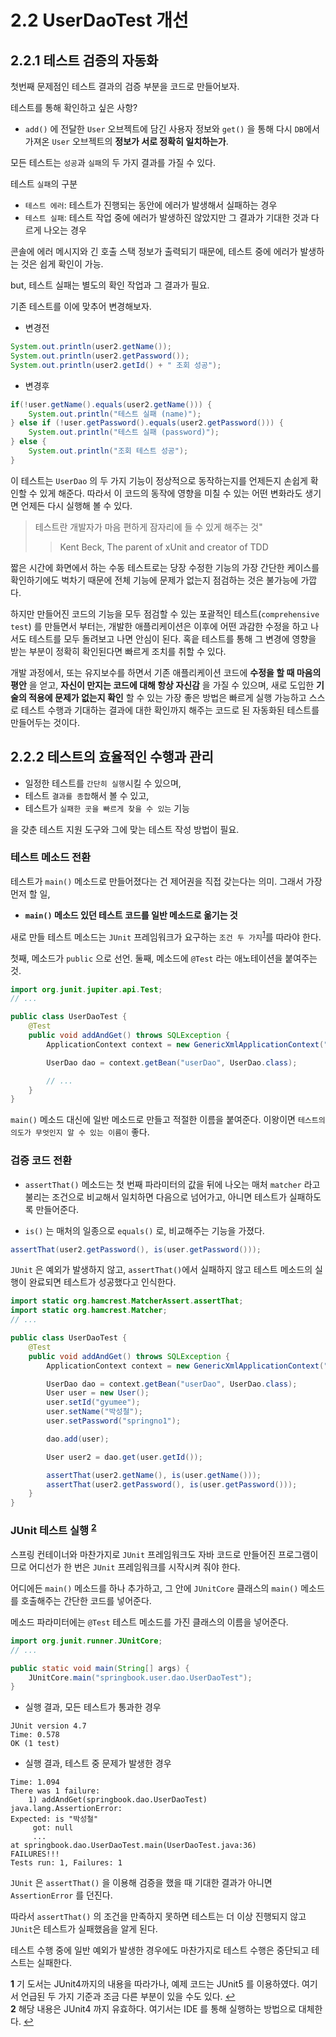 # 2.2 UserDaoTest 개선

## 2.2.1 테스트 검증의 자동화

첫번째 문제점인 테스트 결과의 검증 부분을 코드로 만들어보자.

테스트를 통해 확인하고 싶은 사항?
- `add()` 에 전달한 `User` 오브젝트에 담긴 사용자 정보와 `get()` 을 통해 다시 `DB`에서 가져온 `User` 오브젝트의 __정보가 서로 정확히 일치하는가__.
 
모든 테스트는 `성공`과 `실패`의 두 가지 결과를 가질 수 있다.
 
테스트 `실패`의 구분
- `테스트 에러`: 테스트가 진행되는 동안에 에러가 발생해서 실패하는 경우
- `테스트 실패`: 테스트 작업 중에 에러가 발생하진 않았지만 그 결과가 기대한 것과 다르게 나오는 경우
 
콘솔에 에러 메시지와 긴 호출 스택 정보가 출력되기 때문에, 테스트 중에 에러가 발생하는 것은 쉽게 확인이 가능.

but, 테스트 실패는 별도의 확인 작업과 그 결과가 필요.

기존 테스트를 이에 맞추어 변경해보자.

- 변경전 
```java
System.out.println(user2.getName());
System.out.println(user2.getPassword());
System.out.println(user2.getId() + " 조회 성공");
```

- 변경후
```java
if(!user.getName().equals(user2.getName())) {
    System.out.println("테스트 실패 (name)");
} else if (!user.getPassword().equals(user2.getPassword())) {
    System.out.println("테스트 실패 (password)");
} else {
    System.out.println("조회 테스트 성공");
}
```

이 테스트는 `UserDao` 의 두 가지 기능이 정상적으로 동작하는지를 언제든지 손쉽게 확인할 수 있게 해준다. 따라서 이 코드의 동작에 영향을 미칠 수 있는 어떤 변화라도 생기면 언제든 다시 실행해 볼 수 있다.

> 테스트란 개발자가 마음 편하게 잠자리에 들 수 있게 해주는 것"
> > Kent Beck, The parent of xUnit and creator of TDD

짧은 시간에 화면에서 하는 수동 테스트로는 당장 수정한 기능의 가장 간단한 케이스를 확인하기에도 벅차기 때문에 전체 기능에 문제가 없는지 점검하는 것은 불가능에 가깝다.

하지만 만들어진 코드의 기능을 모두 점검할 수 있는 포괄적인 테스트(`comprehensive test`) 를 만들면서 부터는, 개발한 애플리케이션은 이후에 어떤 과감한 수정을 하고 나서도 테스트를 모두 돌려보고 나면 안심이 된다. 혹읕 테스트를 통해 그 변경에 영향을 받는 부분이 정확히 확인된다면 빠르게 조치를 취할 수 있다.

개발 과정에서, 또는 유지보수를 하면서 기존 애플리케이션 코드에 __수정을 할 때 마음의 평안__ 을 얻고, __자신이 만지는 코드에 대해 항상 자신감__ 을 가질 수 있으며, 새로 도입한 __기술의 적용에 문제가 없는지 확인__ 할 수 있는 가장 좋은 방법은 빠르게 실행 가능하고 스스로 테스트 수행과 기대하는 결과에 대한 확인까지 해주는 코드로 된 자동화된 테스트를 만들어두는 것이다.

## 2.2.2 테스트의 효율적인 수행과 관리

- 일정한 테스트를 `간단히 실행`시킬 수 있으며,
- 테스트 `결과를 종합`해서 볼 수 있고,
- 테스트가 `실패한 곳을 빠르게 찾을 수 있는` 기능

을 갖춘 테스트 지원 도구와 그에 맞는 테스트 작성 방법이 필요.

### 테스트 메소드 전환

테스트가 `main()` 메소드로 만들어졌다는 건 제어권을 직접 갖는다는 의미. 그래서 가장 먼저 할 일,   
- __`main()` 메소드 있던 테스트 코드를 일반 메소드로 옮기는 것__

새로 만들 테스트 메소드는 `JUnit` 프레임워크가 요구하는 `조건 두 가지`<sup id="junit-2-conditions">[1](#footnote1)</sup>를 따라야 한다.

첫째, 메소드가 `public` 으로 선언.
둘째, 메소드에 `@Test` 라는 애노테이션을 붙여주는 것.

```java
import org.junit.jupiter.api.Test;
// ...

public class UserDaoTest {
    @Test
    public void addAndGet() throws SQLException {
        ApplicationContext context = new GenericXmlApplicationContext("applicationContext.xml");

        UserDao dao = context.getBean("userDao", UserDao.class);

        // ... 
    }
}
```

`main()` 메소드 대신에 일반 메소드로 만들고 적절한 이름을 붙여준다. 이왕이면 `테스트의 의도가 무엇인지 알 수 있는 이름이` 좋다.

### 검증 코드 전환

- `assertThat()` 메소드는 첫 번째 파라미터의 값을 뒤에 나오는 매처 `matcher` 라고 불리는 조건으로 비교해서 일치하면 다음으로 넘어가고, 아니면 테스트가 실패하도록 만들어준다.

- `is()` 는 매처의 일종으로 `equals()` 로, 비교해주는 기능을 가졌다.

```java
assertThat(user2.getPassword(), is(user.getPassword()));
```

`JUnit` 은 예외가 발생하지 않고, `assertThat()`에서 실패하지 않고 테스트 메소드의 실행이 완료되면 테스트가 성공했다고 인식한다.

```java
import static org.hamcrest.MatcherAssert.assertThat;
import static org.hamcrest.Matcher;
// ...

public class UserDaoTest {
    @Test
    public void addAndGet() throws SQLException {
        ApplicationContext context = new GenericXmlApplicationContext("applicationContext.xml");

        UserDao dao = context.getBean("userDao", UserDao.class);
        User user = new User();
        user.setId("gyumee");
        user.setName("박성철");
        user.setPassword("springno1");

        dao.add(user);

        User user2 = dao.get(user.getId());

        assertThat(user2.getName(), is(user.getName()));
        assertThat(user2.getPassword(), is(user.getPassword()));
    }
}
```

### JUnit 테스트 실행 <sup id="junit-test-execute">[2](#footnote2)</sup>
스프링 컨테이너와 마찬가지로 `JUnit` 프레임워크도 자바 코드로 만들어진 프로그램이므로 어디선가 한 번은 `JUnit` 프레임워크를 시작시켜 줘야 한다.

어디에든 `main()` 메소드를 하나 추가하고, 그 안에 `JUnitCore` 클래스의 `main()` 메소드를 호출해주는 간단한 코드를 넣어준다. 

메소드 파라미터에는 `@Test` 테스트 메소드를 가진 클래스의 이름을 넣어준다.

```java
import org.junit.runner.JUnitCore;
// ...

public static void main(String[] args) {
    JUnitCore.main("springbook.user.dao.UserDaoTest");
}
```

- 실행 결과, 모든 테스트가 통과한 경우
```shell script
JUnit version 4.7
Time: 0.578
OK (1 test)
```

- 실행 결과, 테스트 중 문제가 발생한 경우
```shell script
Time: 1.094
There was 1 failure:
    1) addAndGet(springbook.dao.UserDaoTest)
java.lang.AssertionError:
Expected: is "박성철"
     got: null
     ...
at springbook.dao.UserDaoTest.main(UserDaoTest.java:36)
FAILURES!!!
Tests run: 1, Failures: 1
```

`JUnit` 은 `assertThat()` 을 이용해 검증을 했을 때 기대한 결과가 아니면 `AssertionError` 를 던진다.

따라서 `assertThat()` 의 조건을 만족하지 못하면 테스트는 더 이상 진행되지 않고 `JUnit`은 테스트가 실패했음을 알게 된다.

테스트 수행 중에 일반 예외가 발생한 경우에도 마찬가지로 테스트 수행은 중단되고 테스트는 실패한다.

<b id="footnote1">1</b> 기 도서는 JUnit4까지의 내용을 따라가나, 예제 코드는 JUnit5 를 이용하였다. 여기서 언급된 두 가지 기준과 조금 다른 부분이 있을 수도 있다. [↩](#junit-2-conditions)   
<b id="footnote2">2</b> 해당 내용은 JUnit4 까지 유효하다. 여기서는 IDE 를 통해 실행하는 방법으로 대체한다. [↩](#junit-test-execute)
